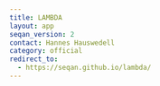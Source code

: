 ```yaml
---
title: LAMBDA
layout: app
seqan_version: 2
contact: Hannes Hauswedell
category: official
redirect_to:
  - https://seqan.github.io/lambda/
---
```

